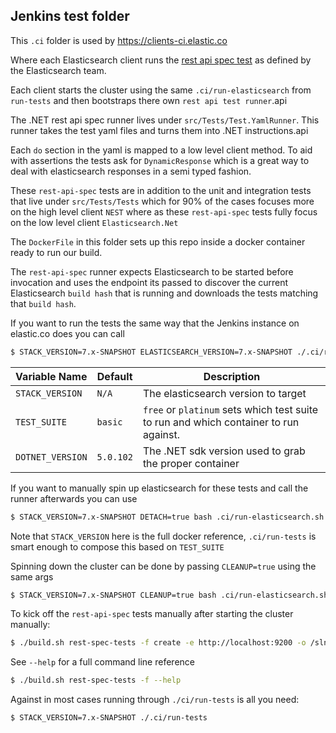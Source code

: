 ## Jenkins test folder

This `.ci` folder is used by https://clients-ci.elastic.co

Where each Elasticsearch client runs the [rest api spec test](https://github.com/elastic/elasticsearch/tree/master/rest-api-spec/src/main/resources/rest-api-spec/test)
as defined by the Elasticsearch team.

Each client starts the cluster using the same `.ci/run-elasticsearch` from `run-tests` and then bootstraps there own `rest api test runner`.api

The .NET rest api spec runner lives under `src/Tests/Test.YamlRunner`. This runner takes the test yaml files and turns them into .NET instructions.api

Each `do` section in the yaml is mapped to a low level client method. To aid with assertions the tests ask for `DynamicResponse` which is a great 
way to deal with elasticsearch responses in a semi typed fashion.

These `rest-api-spec` tests are in addition to the unit and integration tests that live under `src/Tests/Tests` which for 90% of the cases focuses 
more on the high level client `NEST` where as these `rest-api-spec` tests fully focus on the low level client `Elasticsearch.Net`

The `DockerFile` in this folder sets up this repo inside a docker container ready to run our build.

The `rest-api-spec` runner expects Elasticsearch to be started before invocation and uses the endpoint its passed to discover the current Elasticsearch
`build hash` that is running and downloads the tests matching that `build hash`.

If you want to run the tests the same way that the Jenkins instance on elastic.co does you can call 

```bash
$ STACK_VERSION=7.x-SNAPSHOT ELASTICSEARCH_VERSION=7.x-SNAPSHOT ./.ci/run-tests 
```

| Variable Name           | Default     | Description |
|-------------------------|-------------|-------------|
| `STACK_VERSION` | `N/A`       | The elasticsearch version to target
| `TEST_SUITE`            | `basic`     | `free` or `platinum` sets which test suite to run and which container to run against. |
| `DOTNET_VERSION`        | `5.0.102`   | The .NET sdk version used to grab the proper container |


If you want to manually spin up elasticsearch for these tests and call the runner afterwards you can use

```bash
$ STACK_VERSION=7.x-SNAPSHOT DETACH=true bash .ci/run-elasticsearch.sh
```

Note that `STACK_VERSION` here is the full docker reference, `.ci/run-tests` is smart enough to compose this based on `TEST_SUITE`

Spinning down the cluster can be done by passing `CLEANUP=true` using the same args

```bash
$ STACK_VERSION=7.x-SNAPSHOT CLEANUP=true bash .ci/run-elasticsearch.sh
```

To kick off the `rest-api-spec` tests manually after starting the cluster manually:

```bash
$ ./build.sh rest-spec-tests -f create -e http://localhost:9200 -o /sln/build/output/rest-spec-junit.xml
```

See `--help` for a full command line reference

```bash
$ ./build.sh rest-spec-tests -f --help
```

Against in most cases running through `./ci/run-tests` is all you need:

```bash
$ STACK_VERSION=7.x-SNAPSHOT ./.ci/run-tests 
```